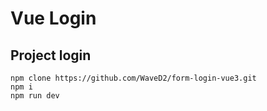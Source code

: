 # Vue Login

## Project login

```
npm clone https://github.com/WaveD2/form-login-vue3.git
npm i
npm run dev
```

